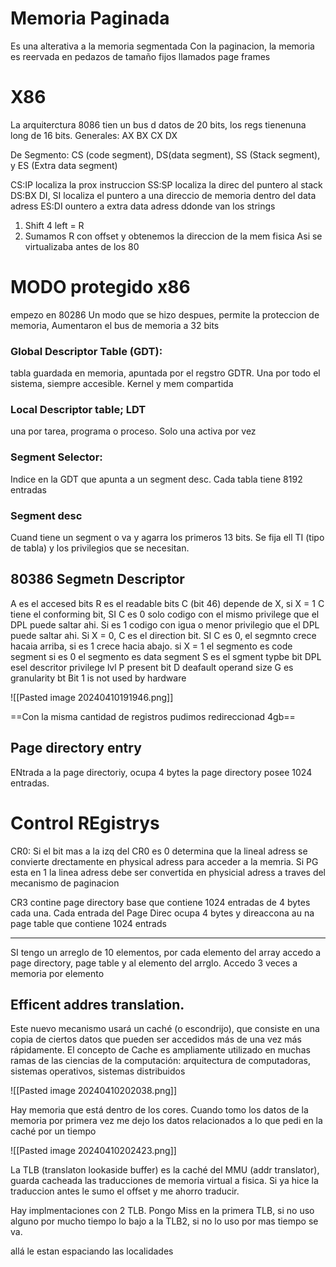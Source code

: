 # Memoria Paginada
Es una alterativa a la memoria segmentada 
Con la paginacion, la memoria es reervada en pedazos de tamaño fijos llamados page frames


# X86
La arquiterctura 8086 tien un bus d datos de 20 bits, los regs tienenuna long de 16 bits.
Generales: AX BX CX DX

De Segmento: CS (code segment), DS(data segment), SS (Stack segment), y ES (Extra data segment)

CS:IP localiza la prox instruccion
SS:SP localiza la direc del puntero al stack
DS:BX DI, SI localiza el puntero a una direccio  de memoria dentro del data adress
ES:DI ountero a extra data adress ddonde van los strings


1) Shift 4 left = R
2) Sumamos R con offset y obtenemos la direccion de la mem  fisica
Asi se virtualizaba antes de los 80

# MODO protegido x86
empezo en 80286
Un modo que se hizo despues, permite la proteccion de memoria,
Aumentaron el bus de memoria a 32 bits


### Global Descriptor Table (GDT):  
tabla guardada en memoria, apuntada por  el regstro GDTR. Una por todo el sistema, siempre accesible. Kernel y mem compartida

### Local Descriptor table; LDT
una por tarea, programa o proceso. Solo una activa por vez

### Segment Selector:
Indice en la GDT que apunta a un segment desc. Cada tabla tiene 8192 entradas

### Segment desc


Cuand tiene un segment o va y agarra los primeros 13 bits. Se fija ell TI (tipo de tabla) y los privilegios que se necesitan.



## 80386 Segmetn Descriptor
A es el accesed bits
R es el readable bits
C (bit 46) depende de X, si X = 1 C tiene el conforming bit, SI C es 0 solo codigo con el mismo privilege que el DPL puede saltar ahi. Si es 1 codigo con igua o menor privilegio que el DPL puede saltar ahi.
Si X = 0, C es el direction bit. SI C es 0, el segmnto crece hacaia arriba, si es 1 crece hacia abajo.
si X = 1 el segmento es code segment
si es 0 el segmento es data segment 
S es el sgment typbe bit 
DPL esel descritor privilege lvl
P present bit
D deafault operand size
G es granularity bt
Bit 1 is not used by hardware

![[Pasted image 20240410191946.png]]



==Con la misma cantidad de registros pudimos redireccionad 4gb==


## Page directory entry

ENtrada a la page directoriy, ocupa 4 bytes
la page directory posee 1024 entradas. 

# Control REgistrys
CR0: Si el bit mas a la izq del CR0 es 0 determina que la lineal adress se convierte drectamente en physical adress para acceder a la memria. Si PG esta en 1 la linea adress debe ser convertida en physicial adress a traves del mecanismo de paginacion

CR3 contine page directory base que contiene 1024 entradas de 4 bytes cada una. Cada entrada del Page Direc ocupa 4 bytes y direaccona au na page table que contiene 1024 entrads


---
SI tengo un arreglo de 10 elementos, por cada elemento del array accedo a page directory, page table y al elemento del arrglo. Accedo 3 veces a memoria por elemento 



## Efficent addres translation. 
Este nuevo mecanismo usará un caché (o escondrijo),
que consiste en una copia de ciertos datos que pueden
ser accedidos más de una vez más rápidamente.
El concepto de Cache es ampliamente utilizado en
muchas ramas de las ciencias de la computación:
arquitectura de computadoras, sistemas operativos,
sistemas distribuidos

![[Pasted image 20240410202038.png]]

Hay memoria que está dentro de los cores. Cuando tomo los datos de la memoria por primera vez me dejo los datos relacionados a lo que pedi en la caché por un tiempo

![[Pasted image 20240410202423.png]]

La TLB (translaton lookaside buffer) es la caché del MMU (addr translator), guarda cacheada las traducciones de memoria virtual a fisica. Si ya hice la traduccion antes le sumo el offset y me ahorro traducir.


Hay implmentaciones con 2 TLB. Pongo Miss en la primera TLB, si no uso alguno por mucho tiempo lo bajo a la TLB2, si no lo uso por mas tiempo se va.

allá le estan espaciando las localidades